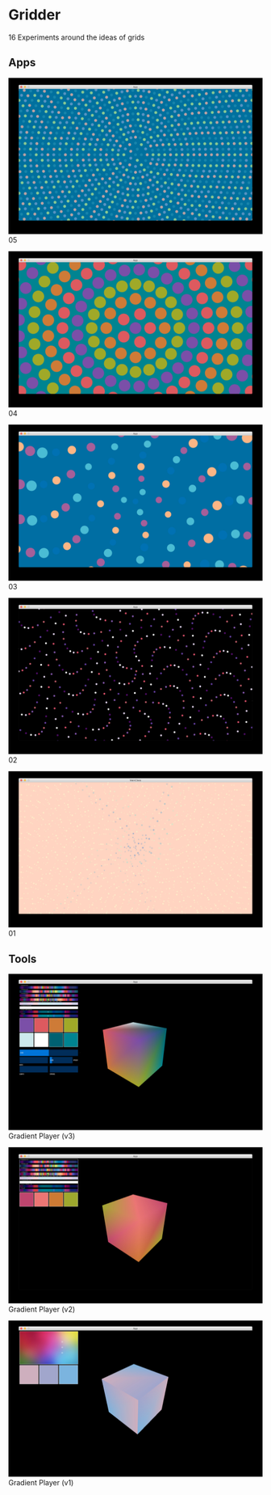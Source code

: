 # Gridder

16 Experiments around the ideas of grids

## Apps

![Screenshot 05](doc/05.jpg)
05

![Screenshot 04](doc/04.jpg)
04

![Screenshot 03](doc/03.jpg)
03

![Screenshot 02](doc/02.jpg)
02

![Screenshot 01](doc/01.jpg)
01

## Tools

![Gradient Player](doc/gradient-player-v3.jpg)
Gradient Player (v3)

![Gradient Player](doc/gradient-player-v2.jpg)
Gradient Player (v2)

![Gradient Player](doc/gradient-player-v1.jpg)
Gradient Player (v1)
